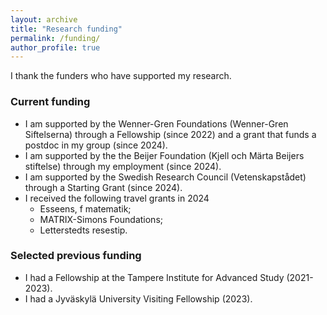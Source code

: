 ```yaml
---
layout: archive
title: "Research funding"
permalink: /funding/
author_profile: true
---
```


I thank the funders who have supported my research.

### Current funding

- I am supported by the Wenner-Gren Foundations (Wenner-Gren Siftelserna) through a Fellowship (since 2022) and a grant that funds a postdoc in my group (since 2024).
- I am supported by the the Beijer Foundation (Kjell och Märta Beijers stiftelse) through my employment (since 2024).
- I am supported by the Swedish Research Council (Vetenskapstådet) through a Starting Grant (since 2024).
- I received the following travel grants in 2024
  -  Esseens, f matematik;
  -  MATRIX-Simons Foundations;
  -  Letterstedts resestip.
  
### Selected previous funding

- I had a Fellowship at the Tampere Institute for Advanced Study (2021-2023).
- I had a Jyväskylä University Visiting Fellowship (2023).
